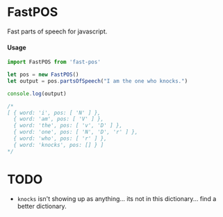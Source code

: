 # FastPOS

Fast parts of speech for javascript.

#### Usage

```javascript
import FastPOS from 'fast-pos'

let pos = new FastPOS()
let output = pos.partsOfSpeech("I am the one who knocks.")

console.log(output)

/*
[ { word: 'i', pos: [ 'N' ] },
  { word: 'am', pos: [ 'V' ] },
  { word: 'the', pos: [ 'v', 'D' ] },
  { word: 'one', pos: [ 'N', 'D', 'r' ] },
  { word: 'who', pos: [ 'r' ] },
  { word: 'knocks', pos: [] } ]
*/
```

# TODO

- `knocks` isn't showing up as anything... its not in this dictionary... find a better dictionary.
